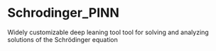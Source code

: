 # Schrodinger_PINN
Widely customizable deep leaning tool tool for solving and analyzing solutions of the Schrödinger equation
